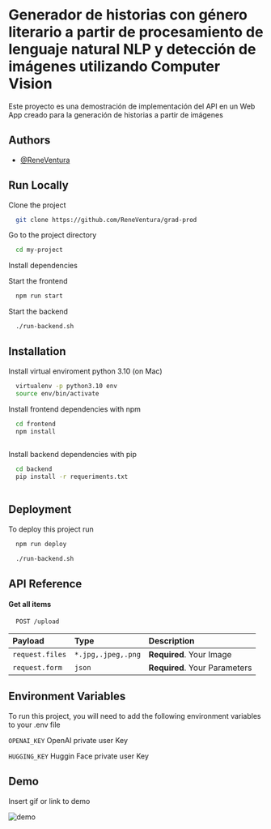 
# Generador de historias con género literario a partir de procesamiento de lenguaje natural NLP y detección de imágenes utilizando Computer Vision

Este proyecto es una demostración de implementación del API en un Web App creado para la generación de historias a partir de imágenes

## Authors

- [@ReneVentura](https://github.com/ReneVentura)


## Run Locally

Clone the project

```bash
  git clone https://github.com/ReneVentura/grad-prod
```

Go to the project directory

```bash
  cd my-project
```

Install dependencies


Start the frontend

```bash
  npm run start
```

Start the backend

```bash
  ./run-backend.sh
```


## Installation

Install virtual enviroment python 3.10
(on Mac)
```bash 
  virtualenv -p python3.10 env
  source env/bin/activate
```
Install frontend dependencies with npm

```bash
  cd frontend
  npm install 
  
```

Install backend dependencies with pip

```bash
  cd backend
  pip install -r requeriments.txt 
  
```
## Deployment

To deploy this project run

```bash
  npm run deploy
```

```bash
  ./run-backend.sh
```
## API Reference

#### Get all items

```http
  POST /upload
```

| Payload | Type     | Description                |
| :-------- | :------- | :------------------------- |
| `request.files` | `*.jpg,.jpeg,.png` | **Required**. Your Image |
| `request.form` | `json` | **Required**. Your Parameters |



## Environment Variables

To run this project, you will need to add the following environment variables to your .env file

`OPENAI_KEY` OpenAI private user Key

`HUGGING_KEY` Huggin Face private user Key


## Demo

Insert gif or link to demo

![demo]([https://www.veed.io/view/68ec9c6e-c255-4583-97a1-bace0d7054b4?panel=share](https://www.veed.io/view/68ec9c6e-c255-4583-97a1-bace0d7054b4?panel=share)https://www.veed.io/view/68ec9c6e-c255-4583-97a1-bace0d7054b4?panel=share)
